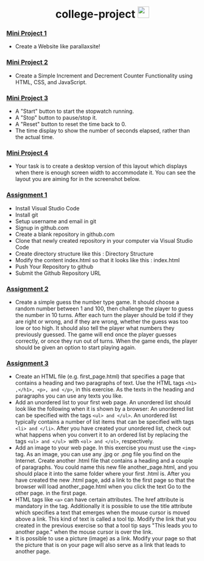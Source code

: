 <h1 align="center">college-project <img src="https://media.giphy.com/media/WUlplcMpOCEmTGBtBW/giphy.gif" width="30"></h1>

### [Mini Project 1](https://github.com/anujvaghani0/college-project/tree/master/190420116070_mp1)
- Create a Website like parallaxsite!

### [Mini Project 2](https://github.com/anujvaghani0/college-project/tree/master/190420116070_mp2)
- Create a Simple Increment and Decrement Counter Functionality using HTML, CSS, and JavaScript.

### [Mini Project 3](https://github.com/anujvaghani0/college-project/tree/master/190420116070_mp3)
- A "Start" button to start the stopwatch running.
- A "Stop" button to pause/stop it.
- A "Reset" button to reset the time back to 0.
- The time display to show the number of seconds elapsed, rather than the actual time.


### [Mini Project 4](https://github.com/anujvaghani0/college-project/tree/master/190420116070_mp4)
- Your task is to create a desktop version of this layout which displays when there is enough screen width to accommodate it. You can see the layout you are aiming for in the screenshot below.

### [Assignment 1](https://github.com/anujvaghani0/college-project/tree/master/Assignment-1)
- Install Visual Studio Code
- Install git
- Setup username and email in git
- Signup in github.com
- Create a blank repository in github.com
- Clone that newly created repository in your computer via Visual Studio Code
- Create directory structure like this : Directory Structure
- Modify the content index.html so that it looks like this : index.html
- Push Your Repository to github
- Submit the Github Repository URL

### [Assignment 2](https://github.com/anujvaghani0/college-project/tree/master/Assignment2)
- Create a simple guess the number type game. It should choose a random number between 1 and 100, then challenge the player to guess the number in 10 turns. After each turn the player should be told if they are right or wrong, and if they are wrong, whether the guess was too low or too high. It should also tell the player what numbers they previously guessed. The game will end once the player guesses correctly, or once they run out of turns. When the game ends, the player should be given an option to start playing again.

### [Assignment 3](https://github.com/anujvaghani0/college-project/tree/master/Assignment3)
-  Create an HTML file (e.g. first_page.html) that specifies a page that contains a heading and two paragraphs of text. Use the HTML tags ```<h1> ,</h1>, <p>, and </p>```, in this exercise. As the texts in the heading and paragraphs you can use any texts you like.
- Add an unordered list to your first web page. An unordered list should look like the following when it is shown by a browser:  An unordered list can be specified       with the tags ```<ul> and </ul>```.  An unordered list typically contains a number of list items that can be specified with tags ```<li> and </li>```.  After you have created  your unordered list, check out what happens when you convert it to an ordered list by replacing the tags ```<ul> and </ul> ```with ```<ol> and </ol>```, respectively. 
- Add an image to your web page. In this exercise you must use the ```<img> ```tag. As an image, you can use any .jpg or .png file you find on the Internet.
  Create another .html file that contains a heading and a couple of paragraphs. You could name this new file another_page.html, and you should place it into the same      folder where your first .html is. After you have created the new .html page, add a link to the first page so that the browser will load another_page.html when you    click the text Go to the other page. in the first page. 
- HTML tags like ```<a>``` can have certain attributes. The href attribute is mandatory in the <a> tag. Additionally it is possible to use the title attribute which specifies a text that emerges when the mouse cursor is moved above a link. This kind of text is called a tool tip. Modify the link that you created in the previous exercise so that a tool tip says "This leads you to another page." when the mouse cursor is over the link.
- It is possible to use a picture (image) as a link. Modify your page so that the picture that is on your page will also serve as a link that leads to another page.
